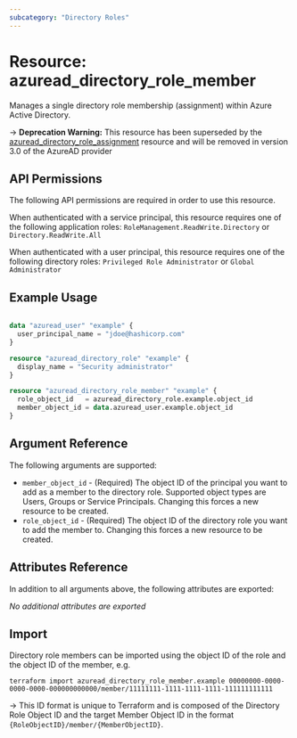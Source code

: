 ```yaml
---
subcategory: "Directory Roles"
---
```


# Resource: azuread_directory_role_member

Manages a single directory role membership (assignment) within Azure Active Directory.

-> **Deprecation Warning:** This resource has been superseded by the [azuread_directory_role_assignment](https://registry.terraform.io/providers/hashicorp/azuread/latest/docs/resources/directory_role_assignment) resource and will be removed in version 3.0 of the AzureAD provider

## API Permissions

The following API permissions are required in order to use this resource.

When authenticated with a service principal, this resource requires one of the following application roles: `RoleManagement.ReadWrite.Directory` or `Directory.ReadWrite.All`

When authenticated with a user principal, this resource requires one of the following directory roles: `Privileged Role Administrator` or `Global Administrator`

## Example Usage

```terraform

data "azuread_user" "example" {
  user_principal_name = "jdoe@hashicorp.com"
}

resource "azuread_directory_role" "example" {
  display_name = "Security administrator"
}

resource "azuread_directory_role_member" "example" {
  role_object_id   = azuread_directory_role.example.object_id
  member_object_id = data.azuread_user.example.object_id
}
```

## Argument Reference

The following arguments are supported:

* `member_object_id` - (Required) The object ID of the principal you want to add as a member to the directory role. Supported object types are Users, Groups or Service Principals. Changing this forces a new resource to be created.
* `role_object_id` - (Required) The object ID of the directory role you want to add the member to. Changing this forces a new resource to be created.

## Attributes Reference

In addition to all arguments above, the following attributes are exported:

*No additional attributes are exported*

## Import

Directory role members can be imported using the object ID of the role and the object ID of the member, e.g.

```shell
terraform import azuread_directory_role_member.example 00000000-0000-0000-0000-000000000000/member/11111111-1111-1111-1111-111111111111
```

-> This ID format is unique to Terraform and is composed of the Directory Role Object ID and the target Member Object ID in the format `{RoleObjectID}/member/{MemberObjectID}`.
